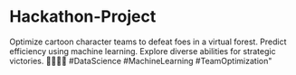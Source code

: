 # Hackathon-Project
Optimize cartoon character teams to defeat foes in a virtual forest. Predict efficiency using machine learning. Explore diverse abilities for strategic victories. 🌲🦸‍♂️💥 #DataScience #MachineLearning #TeamOptimization"
